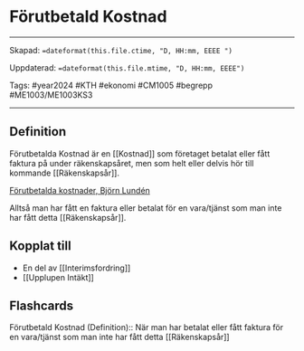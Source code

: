 # Förutbetald Kostnad

---
Skapad: `=dateformat(this.file.ctime, "D, HH:mm, EEEE ")`

Uppdaterad: `=dateformat(this.file.mtime, "D, HH:mm, EEEE")`

Tags: #year2024 #KTH #ekonomi #CM1005 #begrepp #ME1003/ME1003KS3

---

## Definition

Förutbetalda Kostnad är en [[Kostnad]] som företaget betalat eller fått faktura på under räkenskapsåret, men som helt eller delvis hör till kommande [[Räkenskapsår]].

[Förutbetalda kostnader, Björn Lundén](https://www.bjornlunden.se/bokslut--%c3%a5rsredovisning/f%c3%b6rutbetalda-kostnader__1129)

Alltså man har fått en faktura eller betalat för en vara/tjänst som man inte har fått detta [[Räkenskapsår]].

## Kopplat till

- En del av [[Interimsfordring]]
- [[Upplupen Intäkt]]

## Flashcards

Förutbetald Kostnad (Definition):: När man har betalat eller fått faktura för en vara/tjänst som man inte har fått detta [[Räkenskapsår]]
<!--SR:!2024-05-10,66,312!2024-03-20,15,294-->
